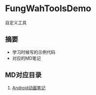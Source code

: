 # FungWahToolsDemo
自定义工具
## 摘要
* 学习时候写的示例代码
* 对应的MD笔记
## MD对应目录
1. [Android动画笔记](https://github.com/OuFungWah/FungWahToolsDemo/tree/master/Tutorial/MD/Animation)
